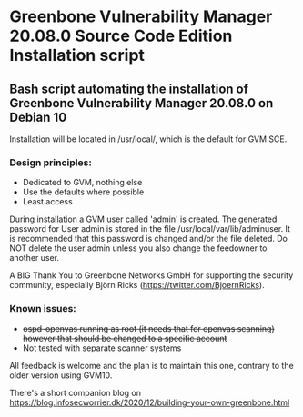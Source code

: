 # Greenbone Vulnerability Manager 20.08.0 Source Code Edition Installation script

## Bash script automating the installation of Greenbone Vulnerability Manager 20.08.0 on Debian 10

Installation will be located in /usr/local/, which is the default for GVM SCE.

### Design principles:
  - Dedicated to GVM, nothing else
  - Use the defaults where possible
  - Least access

During installation a GVM user called 'admin' is created. The generated password for User admin is
stored in the file /usr/local/var/lib/adminuser. It is recommended that this password is changed and/or
the file deleted. Do NOT delete the user admin unless you also change the feedowner to another user.

A BIG Thank You to Greenbone Networks GmbH for supporting the security community, especially Björn Ricks (https://twitter.com/BjoernRicks).

### Known issues:
  - ~~ospd-openvas running as root (it needs that for openvas scanning) however that should be changed to a specific account~~
  - Not tested with separate scanner systems


All feedback is welcome and the plan is to maintain this one, contrary to the older version using GVM10.

There's a short companion blog on https://blog.infosecworrier.dk/2020/12/building-your-own-greenbone.html
